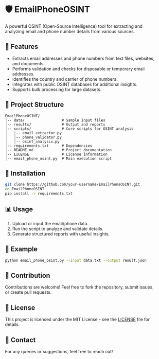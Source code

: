 # 🛡️ EmailPhoneOSINT

A powerful OSINT (Open-Source Intelligence) tool for extracting and analyzing email and phone number details from various sources.

## 🚀 Features
- Extracts email addresses and phone numbers from text files, websites, and documents.
- Performs validation and checks for disposable or temporary email addresses.
- Identifies the country and carrier of phone numbers.
- Integrates with public OSINT databases for additional insights.
- Supports bulk processing for large datasets.

## 📂 Project Structure
```
EmailPhoneOSINT/
│-- data/                 # Sample input files
│-- results/              # Output and reports
│-- scripts/              # Core scripts for OSINT analysis
│   │-- email_extractor.py
│   │-- phone_validator.py
│   │-- osint_analysis.py
│-- requirements.txt      # Dependencies
│-- README.md             # Project documentation
│-- LICENSE               # License information
│-- email_phone_osint.py  # Main execution script
```

## 🔧 Installation

```bash
git clone https://github.com/your-username/EmailPhoneOSINT.git
cd EmailPhoneOSINT
pip install -r requirements.txt
```

## 📊 Usage

1. Upload or input the email/phone data.
2. Run the script to analyze and validate details.
3. Generate structured reports with useful insights.

## 📝 Example
```bash
python email_phone_osint.py --input data.txt --output result.json
```

## 🤝 Contribution

Contributions are welcome! Feel free to fork the repository, submit issues, or create pull requests.

## 📜 License

This project is licensed under the MIT License - see the [LICENSE](LICENSE) file for details.

## 📩 Contact
For any queries or suggestions, feel free to reach out!
